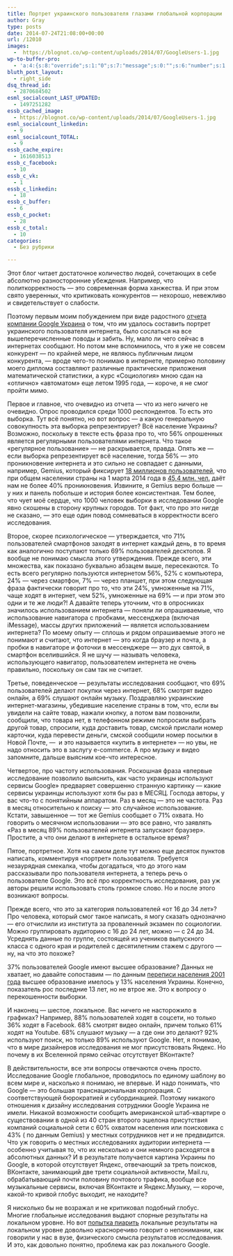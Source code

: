 ```yaml
---
title: Портрет украинского пользователя глазами глобальной корпорации
author: Gray
type: posts
date: 2014-07-24T21:08:00+00:00
url: /12010
images:
  -  https://blognot.co/wp-content/uploads/2014/07/GoogleUsers-1.jpg
wp-to-buffer-pro:
  - 'a:4:{s:8:"override";s:1:"0";s:7:"message";s:0:"";s:6:"number";s:1:"1";s:16:"alternateMessage";s:0:"";}'
bluth_post_layout:
  - right_side
dsq_thread_id:
  - 2870684502
esml_socialcount_LAST_UPDATED:
  - 1497251282
essb_cached_image:
  - https://blognot.co/wp-content/uploads/2014/07/GoogleUsers-1.jpg
esml_socialcount_linkedin:
  - 9
esml_socialcount_TOTAL:
  - 9
essb_cache_expire:
  - 1616038513
essb_c_facebook:
  - 10
essb_c_vk:
  - 1
essb_c_linkedin:
  - 18
essb_c_buffer:
  - 6
essb_c_pocket:
  - 28
essb_c_total:
  - 10
categories:
  - Без рубрики

---
```








Этот блог читает достаточное количество людей, сочетающих в себе абсолютно разносторонние убеждения. Например, что политкорректность — это современная форма ханжества. И при этом свято уверенных, что критиковать конкурентов — нехорошо, невежливо и свидетельствует о слабости.

Поэтому первым моим побуждением при виде радостного <a href="http://google-ukraine-blog.blogspot.com/2014/07/blog-post.html" target="_blank">отчета компании Google Украина</a> о том, что им удалось составить портрет украинского пользователя интернета, было сослаться на все вышеперечисленные поводы и забить. Ну, мало ли чего сейчас в интернетах сообщают. Но потом мне вспомнилось, что я уже не совсем конкурент — по крайней мере, не являюсь публичным лицом конкурента, — вроде чего-то понимаю в интернете, примерно половину моего диплома составляют различные практические приложения математической статистики, а курс &#171;Социология&#187; мною сдан на &#171;отлично&#187; &#171;автоматом&#187; еще летом 1995 года, — короче, я не смог пройти мимо.

Первое и главное, что очевидно из отчета — что из него ничего не очевидно. Опрос проводился среди 1000 респондентов. То есть это выборка. Тут всё понятно, но вот вопрос — а какую генеральную совокупность эта выборка репрезентирует? Всё население Украины? Возможно, поскольку в тексте есть фраза про то, что 56% опрошенных является регулярными пользователями интернета. Что такое &#171;регулярное пользование&#187; — не раскрывается, правда. Опять же — если выборка репрезентирует всё население, тогда 56% — это проникновение интернета и это сильно не совпадает с данными, например, Gemius, который фиксирует <a href="http://www.slideshare.net/rkaspirovych/3-2014-gemiusaudienceoverview1" target="_blank">18 миллионов пользователей</a>, что при общем населении страны на 1 марта 2014 года в <a href="http://www.ukrstat.gov.ua/operativ/operativ2014/ds/kn/kn_u/kn0314_u.html" target="_blank">45,4 млн. чел.</a> даёт нам не более 40% проникновения. Извините, я Gemius верю больше — у них и панель побольше и история более консистентная. Тем более, что чует моё сердце, что 1000 человек выборки в исследовании Google явно скошены в сторону крупных городов. Тот факт, что про это нигде не сказано, — это еще один повод сомневаться в корректности всего исследования.

Второе, скорее психологическое — утверждается, что 71% пользователей смартфонов заходят в интернет каждый день, в то время как аналогично поступают только 69% пользователей десктопов. Я вообще не понимаю смысла этого утверждения. Прежде всего, эти множества, как показано буквально абзацем выше, пересекаются. То есть всего регулярно пользуются интернетом 56%, 52% с компьютера, 24% — через смартфон, 7% — через планшет, при этом следующая фраза фактически говорит про то, что эти 24%, умноженные на 71%, чаще ходят в интернет, чем 52%, умноженные на 69% — и при этом это одни и те же люди?! А давайте теперь уточним, что в опросниках значилось использованием интернета — поняли ли опрашиваемые, что использование навигатора с пробками, мессенджера (включая iMessage), массы других приложений — является использованием интернета? По моему опыту — сплошь и рядом опрашиваемые этого не понимают и считают, что интернет — это когда браузер и почта, а пробки в навигаторе и фоточки в мессенджере — это дух святой, в смартфон вселившийся. Я не шучу — называть человека, использующего навигатор, пользователем интернета не очень правильно, поскольку он сам так не считает.

Третье, поведенческое — результаты исследования сообщают, что 69% пользователей делают покупки через интернет, 68% смотрят видео онлайн, а 69% слушают онлайн музыку. Поздравляю украинские интернет-магазины, убедившие население страны в том, что, если вы увидели на сайте товар, нажали кнопку, а потом вам позвонили, сообщили, что товара нет, в телефонном режиме попросили выбрать другой товар, спросили, куда доставить товар, смской прислали номер карточки, куда перевести деньги, смской сообщили номер посылки в Новой Почте, —  и это называется &#171;купить в интернете&#187; — но увы, не надо относить это в заслугу e-commerce. А про музыку и видео запомните, дальше выясним кое-что интересное.

Четвертое, про частоту использования. Роскошная фраза &#171;впервые исследование позволило выяснить, как часто украинцы используют сервисы Google&#187; предваряет совершенно странную картинку — какие сервисы украинцы используют хотя бы раз в МЕСЯЦ. Господа авторы, у вас что-то с понятийным аппаратом. Раз в месяц — это не частота. Раз в месяц относительно к поиску — это случайное использование. Кстати, завышенное — тот же Gemius сообщает о 71% охвата. Но говорить о месячном использовании — это все равно, что заявлять &#171;Раз в месяц 89% пользователей интернета запускают браузер&#187;. Простите, а что они делают в интернете в остальное время?

Пятое, портретное. Хотя на самом деле тут можно еще десяток пунктов написать, комментируя &#171;портрет&#187; пользователя. Требуется незаурядная смекалка, чтобы догадаться, что до этого нам рассказывали про пользователя интернета, а теперь речь о пользователе Google. Это всё про корректность исследования, раз уж авторы решили использовать столь громкое слово. Но и после этого возникают вопросы.

Прежде всего, что это за категория пользователей &#171;от 16 до 34 лет&#187;? Про человека, который смог такое написать, я могу сказать однозначно — его отчислили из института за проваленный экзамен по социологии. Можно группировать аудиторию с 16 до 24 лет, можно — с 24 до 34. Усреднять данные по группе, состоящей из учеников выпускного класса с одного края и родителей с десятилетним стажем с другого — ну, на что это похоже?

37% пользователей Google имеют высшее образование? Данных не хватает, но давайте сопоставим — по данным <a href="http://2001.ukrcensus.gov.ua/publications/#p3" target="_blank">переписи населения 2001 года</a> высшее образование имелось у 13% населения Украины. Конечно, показатель рос последние 13 лет, но не втрое же. Это к вопросу о перекошенности выборки.

И наконец — шестое, локальное. Вас ничего не насторожило в графиках? Например, 88% пользователей ходят в соцсети, но только 36% ходят в Facebook. 68% смотрят видео онлайн, причем только 61% ходят на Youtube. 68% слушают музыку — а где они это делают? 92% используют поиск, но только 89% используют Google. Нет, я понимаю, что в мире дизайнеров исследования не мог присутствовать Яндекс. Но почему в их Вселенной прямо сейчас отсутствует ВКонтакте?

В действительности, все эти вопросы отвечаются очень просто. Исследование Google глобальное, проводилось по единому шаблону во всем мире и, насколько я понимаю, не впервые. И надо понимать, что Google — это большая транснациональная корпорация. С соответствующей бюрократией и субординацией. Поэтому никакого отношения к дизайну исследования сотрудники Google Украина не имели. Никакой возможности сообщить американской штаб-квартире о существовании в одной из 40 стран второго эшелона присутствия компаний социальной сети с 60% охватом населения или поисковика с 43% ( по данным Gemius) у местных сотрудников нет и не предвидится. Что уж говорить о местных исследованиях аудитории интернета — особенно учитывая то, что их несколько и они немного расходятся в абсолютных данных? И в результате получается картина Украины по Google, в которой отсутствует Яндекс, отвечающий за треть поисков, ВКонтакте, занимающий две трети социальной активности, Mail.ru, обрабатывающий почти половину почтового трафика, вообще все музыкальные сервисы, включая ВКонтакте и Яндекс.Музыку, — короче, какой-то кривой глобус выходит, не находите?

Я нисколько бы не возражал и не критиковал подобный глобус. Многие глобальные исследования выдают спорные результаты на локальном уровне. Но вот <a href="http://ain.ua/2014/07/23/533931" target="_blank">попытка пиарить</a> локальные результаты на локальном уровне довольно красноречиво говорит о непонимании, как говорили у нас в вузе, физического смысла результатов исследования. И это, как довольно понятно, проблема как раз локального Google.